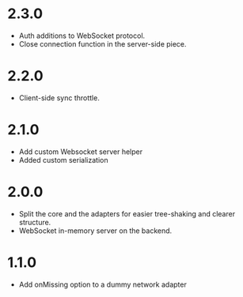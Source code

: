 # 2.3.0

- Auth additions to WebSocket protocol.
- Close connection function in the server-side piece.

# 2.2.0

- Client-side sync throttle.

# 2.1.0

- Add custom Websocket server helper
- Added custom serialization

# 2.0.0

- Split the core and the adapters for easier tree-shaking and clearer structure.
- WebSocket in-memory server on the backend.

# 1.1.0

- Add onMissing option to a dummy network adapter
